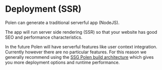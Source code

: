 # Deployment (SSR)

Polen can generate a traditional serverful app (NodeJS).

The app will run server side rendering (SSR) so that your website has good SEO and performance characteristics.

In the future Polen will have serverful features like user context integration. Currently however there are no particular features. For this reason we generally recommend using the [SSG Polen build architecture](/deployment-ssg/overview) which gives you more deployment options and runtime performance.
